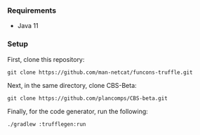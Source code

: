 ### Requirements

- Java 11

### Setup

First, clone this repository:

`git clone https://github.com/man-netcat/funcons-truffle.git`

Next, in the same directory, clone CBS-Beta:

`git clone https://github.com/plancomps/CBS-beta.git`

Finally, for the code generator, run the following:

`./gradlew :trufflegen:run`